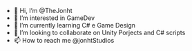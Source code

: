 - 👋 Hi, I’m @TheJonht
- 👀 I’m interested in GameDev
- 🌱 I’m currently learning C# e Game Design
- 💞️ I’m looking to collaborate on Unity Porjects and C# scripts
- 📫 How to reach me @jonhtStudios

<!---
TheJonht/TheJonht is a ✨ special ✨ repository because its `README.md` (this file) appears on your GitHub profile.
You can click the Preview link to take a look at your changes.
--->
